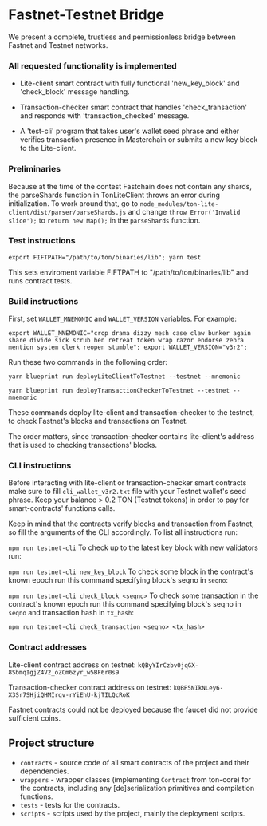 # Fastnet-Testnet Bridge

We present a complete, trustless and permissionless bridge between Fastnet and Testnet networks.

### All requested functionality is implemented

- Lite-client smart contract with fully functional 'new_key_block' and 'check_block' message handling.

- Transaction-checker smart contract that handles 'check_transaction' and responds with 'transaction_checked' message.

- A 'test-cli' program that takes user's wallet seed phrase and either verifies transaction presence in Masterchain or submits a new key block to the Lite-client.


### Preliminaries
Because at the time of the contest Fastchain does not contain any shards, the parseShards function in TonLiteClient throws an error during initialization. To work around that, go to `node_modules/ton-lite-client/dist/parser/parseShards.js` and change `throw Error('Invalid slice');` to `return new Map();` in the `parseShards` function.

### Test instructions

`export FIFTPATH="/path/to/ton/binaries/lib"; yarn test`

This sets enviroment variable FIFTPATH to "/path/to/ton/binaries/lib" and runs contract tests.

### Build instructions
First, set `WALLET_MNEMONIC` and `WALLET_VERSION` variables. For example:

`export WALLET_MNEMONIC="crop drama dizzy mesh case claw bunker again share divide sick scrub hen retreat token wrap razor endorse zebra mention system clerk reopen stumble"; export WALLET_VERSION="v3r2";`

Run these two commands in the following order: 

`yarn blueprint run deployLiteClientToTestnet --testnet --mnemonic`

`yarn blueprint run deployTransactionCheckerToTestnet --testnet --mnemonic`

These commands deploy lite-client and transaction-checker to the testnet, to check Fastnet's blocks and transactions on Testnet.

The order matters, since transaction-checker contains lite-client's address that is used to checking transactions' blocks.

### CLI instructions
Before interacting with lite-client or transaction-checker smart contracts make sure to fill `cli_wallet_v3r2.txt` file with your Testnet wallet's seed phrase. Keep your balance > 0.2 TON (Testnet tokens) in order to pay for smart-contracts' functions calls.

Keep in mind that the contracts verify blocks and transaction from Fastnet, so fill the arguments of the CLI accordingly.
To list all instructions run:

`npm run testnet-cli`
To check up to the latest key block with new validators run:

`npm run testnet-cli new_key_block`
To check some block in the contract's known epoch run this command specifying block's seqno in `seqno`:

`npm run testnet-cli check_block <seqno>`
To check some transaction in the contract's known epoch run this command specifying block's seqno in `seqno` and transaction hash in `tx_hash`:

`npm run testnet-cli check_transaction <seqno> <tx_hash>`

### Contract addresses
Lite-client contract address on testnet: `kQByYIrCzbv0jqGX-8SbmqIgjZ4V2_oZCm6zyr_w5BF6r0s9`

Transaction-checker contract address on testnet: `kQBP5NIkNLey6-X3Sr7SHjiQHMIrqv-rYiEhU-kjTILQcRoK`

Fastnet contracts could not be deployed because the faucet did not provide sufficient coins.

## Project structure

-   `contracts` - source code of all smart contracts of the project and their dependencies.
-   `wrappers` - wrapper classes (implementing `Contract` from ton-core) for the contracts, including any [de]serialization primitives and compilation functions.
-   `tests` - tests for the contracts.
-   `scripts` - scripts used by the project, mainly the deployment scripts.
